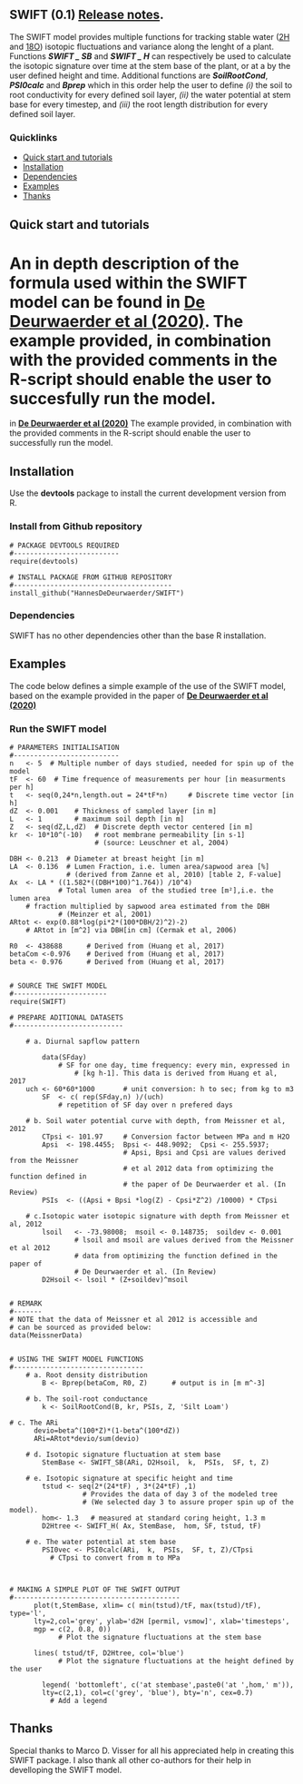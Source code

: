 SWIFT (0.1) [Release notes](https://github.com/HannesDeDeurwaerder/SWIFT/).
----------

The SWIFT model provides multiple functions for tracking stable water 
([2H](https://en.wikipedia.org/wiki/Deuterium) and 
[18O](https://en.wikipedia.org/wiki/Isotopes_of_oxygen)) isotopic fluctuations 
and variance along the lenght of a plant. Functions ***SWIFT _ SB*** and 
***SWIFT _ H*** can respectively be used to calculate the isotopic signature 
over time at the stem base of the plant, or at a by the user defined height 
and time. Additional functions are ***SoilRootCond***, ***PSI0calc*** and 
***Bprep*** which in this order help the user to define *(i)* the soil to root
conductivity for every defined soil layer, *(ii)* the water potential at stem 
base for every timestep, and *(iii)* the root length distribution for every 
defined soil layer.



### Quicklinks

-   [Quick start and tutorials](#quick-start-and-tutorials)
-   [Installation](#installation)
-   [Dependencies](#dependencies)
-   [Examples](#examples)
-   [Thanks](#thanks)
  

## Quick start and tutorials

An in depth description of the formula used within the SWIFT model can be found 
in **[De Deurwaerder et al (2020)](https://doi.org/10.5194/bg-17-4853-2020]).** 
The example provided, in combination with the provided comments in the R-script 
should enable the user to succesfully run the model. 
=======
in **[De Deurwaerder et al (2020)](https://doi.org/10.5194/bg-17-4853-2020])** 
The example provided, in combination with the provided comments in the R-script 
should enable the user to successfully run the model. 


## Installation

Use the **devtools** package to install the current development version from R.

### Install from Github repository

	# PACKAGE DEVTOOLS REQUIRED
	#--------------------------
	require(devtools)

	# INSTALL PACKAGE FROM GITHUB REPOSITORY
	#---------------------------------------
	install_github("HannesDeDeurwaerder/SWIFT")
	
	
### Dependencies

SWIFT has no other dependencies other than the base R installation.


## Examples

The code below defines a simple example of the use of the SWIFT model, based on
the example provided in the paper of 
**[De Deurwaerder et al (2020)](https://doi.org/10.5194/bg-17-4853-2020])** 


### Run the SWIFT model

	# PARAMETERS INITIALISATION
	#--------------------------
	n   <- 5  # Multiple number of days studied, needed for	spin up of the model
	tF  <- 60  # Time frequence of measurements per hour [in measurments per h] 
	t   <- seq(0,24*n,length.out = 24*tF*n)     # Discrete time vector [in h]
	dZ  <- 0.001    # Thickness of sampled layer [in m]	
	L   <- 1        # maximum soil depth [in m]
	Z   <- seq(dZ,L,dZ)  # Discrete depth vector centered [in m]
	kr  <- 10*10^(-10) 	 # root membrane permeability [in s-1] 
	                     # (source: Leuschner et al, 2004)
	
	DBH <- 0.213  # Diameter at breast height [in m]
	LA  <- 0.136  # Lumen Fraction, i.e. lumen area/sapwood area [%]
				  # (derived from Zanne et al, 2010) [table 2, F-value]            
	Ax  <- LA * ((1.582*((DBH*100)^1.764)) /10^4)    
				# Total lumen area  of the studied tree [m²],i.e. the lumen area 
        # fraction multiplied by sapwood area estimated from the DBH 
 				# (Meinzer et al, 2001) 
 	ARtot <- exp(0.88*log(pi*2*(100*DBH/2)^2)-2)  
        # ARtot in [m^2] via DBH[in cm] (Cermak et al, 2006)

	R0  <- 438688      # Derived from (Huang et al, 2017)
	betaCom <-0.976    # Derived from (Huang et al, 2017)
	beta <- 0.976      # Derived from (Huang et al, 2017)
  
		
	# SOURCE THE SWIFT MODEL
	#-----------------------
  	require(SWIFT)

	# PREPARE ADITIONAL DATASETS
	#---------------------------

		# a. Diurnal sapflow pattern
		
			data(SFday) 	
			    # SF for one day, time frequency: every min, expressed in
					# [kg h-1]. This data is derived from Huang et al, 2017
     	uch <- 60*60*1000   	# unit conversion: h to sec; from kg to m3
			SF  <- c( rep(SFday,n) )/(uch)
			    # repetition of SF day over n prefered days

		# b. Soil water potential curve with depth, from Meissner et al, 2012
			CTpsi <- 101.97		# Conversion factor between MPa and m H2O
			Apsi  <- 198.4455;  Bpsi <- 448.9092;  Cpsi <- 255.5937;
								# Apsi, Bpsi and Cpsi are values derived from the Meissner
								# et al 2012 data from optimizing the function defined in
								# the paper of De Deurwaerder et al. (In Review)
			PSIs  <- ((Apsi + Bpsi *log(Z) - Cpsi*Z^2) /10000) * CTpsi

		# c.Isotopic water isotopic signature with depth from Meissner et al, 2012
			lsoil   <- -73.98008;  msoil <- 0.148735;  soildev <- 0.001 	
					# lsoil and msoil are values derived from the Meissner et al 2012 
					# data from optimizing the function defined in the paper of 
					# De Deurwaerder et al. (In Review) 
			D2Hsoil <- lsoil * (Z+soildev)^msoil


	# REMARK
	#-------
	# NOTE that the data of Meissner et al 2012 is accessible and 
	# can be sourced as provided below:
	data(MeissnerData)


	# USING THE SWIFT MODEL FUNCTIONS
	#--------------------------------
		# a. Root density distribution 
        	B <- Bprep(betaCom, R0, Z) 		# output is in [m m^-3]
        
		# b. The soil-root conductance
        	k <- SoilRootCond(B, kr, PSIs, Z, 'Silt Loam')
        	
    # c. The ARi
          devio=beta^(100*Z)*(1-beta^(100*dZ))
          ARi=ARtot*devio/sum(devio)
          
		# d. Isotopic signature fluctuation at stem base
        	StemBase <- SWIFT_SB(ARi, D2Hsoil,  k,  PSIs,  SF, t, Z)
        
		# e. Isotopic signature at specific height and time
        	tstud <- seq(2*(24*tF) , 3*(24*tF) ,1)  
					  # Provides the data of day 3 of the modeled tree 
					  # (We selected day 3 to assure proper spin up of the model). 
        	hom<- 1.3  	# measured at standard coring height, 1.3 m
        	D2Htree <- SWIFT_H( Ax, StemBase,  hom, SF, tstud, tF)
        
		# e. The water potential at stem base
        	PSI0vec <- PSI0calc(ARi,  k,  PSIs,  SF, t, Z)/CTpsi 	
        	  # CTpsi to convert from m to MPa     



	# MAKING A SIMPLE PLOT OF THE SWIFT OUTPUT
	#-----------------------------------------
          plot(t,StemBase, xlim= c( min(tstud)/tF, max(tstud)/tF), type='l', 
          lty=2,col='grey', ylab='d2H [permil, vsmow]', xlab='timesteps', 
          mgp = c(2, 0.8, 0))	
		        # Plot the signature fluctuations at the stem base
	
          lines( tstud/tF, D2Htree, col='blue')	
		        # Plot the signature fluctuations at the height defined by the user

	        legend( 'bottomleft', c('at stembase',paste0('at ',hom,' m')), 
	        lty=c(2,1), col=c('grey', 'blue'), bty='n', cex=0.7)	
	          # Add a legend 
	 


## Thanks
Special thanks to Marco D. Visser for all his appreciated help in creating this 
SWIFT package. I also thank all other co-authors for their help in develloping 
the SWIFT model.

